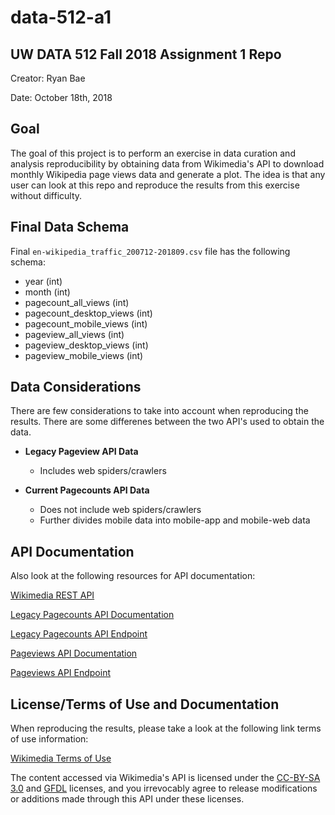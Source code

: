 # data-512-a1

## UW DATA 512 Fall 2018 Assignment 1 Repo

Creator: Ryan Bae

Date: October 18th, 2018

## Goal
The goal of this project is to perform an exercise in data curation and analysis reproducibility by obtaining data from Wikimedia's API to download monthly Wikipedia page views data and generate a plot. The idea is that any user can look at this repo and reproduce the results from this exercise without difficulty. 

## Final Data Schema
Final `en-wikipedia_traffic_200712-201809.csv` file  has the following schema:

* year (int)
* month (int)
* pagecount_all_views (int)
* pagecount_desktop_views (int)
* pagecount_mobile_views (int)
* pageview_all_views (int)
* pageview_desktop_views (int)
* pageview_mobile_views (int)

## Data Considerations
There are few considerations to take into account when reproducing the results. There are some differenes between the two API's used to obtain the data.

* **Legacy Pageview API Data**
  * Includes web spiders/crawlers

* **Current Pagecounts API Data**
  * Does not include web spiders/crawlers
  * Further divides mobile data into mobile-app and mobile-web data

## API Documentation

Also look at the following resources for API documentation:

[Wikimedia REST API](https://www.mediawiki.org/wiki/REST_API)

[Legacy Pagecounts API Documentation](https://wikitech.wikimedia.org/wiki/Analytics/AQS/Legacy_Pagecounts)

[Legacy Pagecounts API Endpoint](https://wikimedia.org/api/rest_v1/#!/Pagecounts_data_(legacy)/get_metrics_legacy_pagecounts_aggregate_project_access_site_granularity_start_end)

[Pageviews API Documentation](https://wikitech.wikimedia.org/wiki/Analytics/AQS/Pageviews)

[Pageviews API Endpoint](https://wikimedia.org/api/rest_v1/#!/Pageviews_data/get_metrics_pageviews_aggregate_project_access_agent_granularity_start_end)

## License/Terms of Use and Documentation

When reproducing the results, please take a look at the following link terms of use information:

[Wikimedia Terms of Use](https://foundation.wikimedia.org/wiki/Terms_of_Use/en)

The content accessed via Wikimedia's API is licensed under the [CC-BY-SA 3.0](https://creativecommons.org/licenses/by-sa/3.0/) and [GFDL](https://www.gnu.org/copyleft/fdl.html) licenses, and you irrevocably agree to release modifications or additions made through this API under these licenses.
